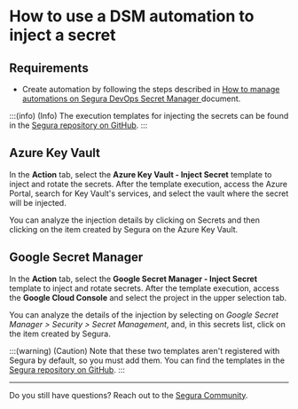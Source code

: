 # How to use a DSM automation to inject a secret

## Requirements

* Create automation by following the steps described in [How to manage automations on Segura DevOps Secret Manager ](/v4/docs/how-to-manage-automations-in-senhasegura-devops-secret-manager)document.

:::(info) (Info)
The execution templates for injecting the secrets can be found in the [Segura repository on GitHub](https://github.com/senhasegura/execution-templates).
:::

## Azure Key Vault

In the **Action** tab, select the **Azure Key Vault - Inject Secret** template to inject and rotate the secrets. After the template execution, access the Azure Portal, search for Key Vault's services, and select the vault where the secret will be injected.

You can analyze the injection details by clicking on Secrets and then clicking on the item created by Segura on the Azure Key Vault.

## Google Secret Manager

In the **Action** tab, select the **Google Secret Manager - Inject Secret** template to inject and rotate secrets. After the template execution, access the **Google Cloud Console** and select the project in the upper selection tab.

You can analyze the details of the injection by selecting on *Google Secret Manager > Security > Secret Management*, and, in this secrets list, click on the item created by Segura.

:::(warning) (Caution)
Note that these two templates aren't registered with Segura by default, so you must add them. You can find the templates in the [Segura repository on GitHub](https://github.com/Segura/execution-templates).
:::

---

Do you still have questions? Reach out to the [Segura Community](https://community.Segura.io/).